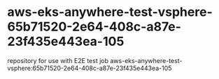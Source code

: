 # aws-eks-anywhere-test-vsphere-65b71520-2e64-408c-a87e-23f435e443ea-105
repository for use with E2E test job aws-eks-anywhere-test-vsphere:65b71520-2e64-408c-a87e-23f435e443ea-105
